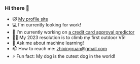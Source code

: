 ### Hi there 👋

- 🐱 [My profile site](https://zhixingruan.github.io)
- 💻 I'm currently looking for work!
- 🔭 I’m currently working on [a credit card approval predictor](https://github.com/ZhixingRuan/credit-card-approval_project)
- 🧗‍♀️ My 2023 resolution is to climb my first outdoor V5! 
- 💬 Ask me about machine learning!
- 📫 How to reach me: <zhixingruan@gmail.com>
- ⚡ Fun fact: My dog is the cutest dog in the world!
